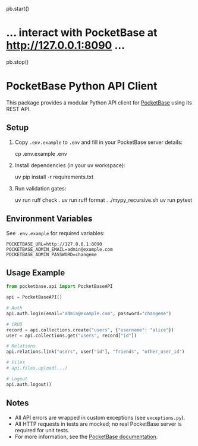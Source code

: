 pb.start()
# ... interact with PocketBase at http://127.0.0.1:8090 ...
pb.stop()

# PocketBase Python API Client

This package provides a modular Python API client for [PocketBase](https://pocketbase.io/) using its REST API.

## Setup

1. Copy `.env.example` to `.env` and fill in your PocketBase server details:

    cp .env.example .env

2. Install dependencies (in your uv workspace):

    uv pip install -r requirements.txt

3. Run validation gates:

    uv run ruff check .
    uv run ruff format .
    ./mypy_recursive.sh
    uv run pytest

## Environment Variables

See `.env.example` for required variables:

    POCKETBASE_URL=http://127.0.0.1:8090
    POCKETBASE_ADMIN_EMAIL=admin@example.com
    POCKETBASE_ADMIN_PASSWORD=changeme

## Usage Example

```python
from pocketbase.api import PocketBaseAPI

api = PocketBaseAPI()

# Auth
api.auth.login(email="admin@example.com", password="changeme")

# CRUD
record = api.collections.create("users", {"username": "alice"})
user = api.collections.get("users", record["id"])

# Relations
api.relations.link("users", user["id"], "friends", "other_user_id")

# Files
# api.files.upload(...)

# Logout
api.auth.logout()
```

## Notes
- All API errors are wrapped in custom exceptions (see `exceptions.py`).
- All HTTP requests in tests are mocked; no real PocketBase server is required for unit tests.
- For more information, see the [PocketBase documentation](https://pocketbase.io/docs/).

